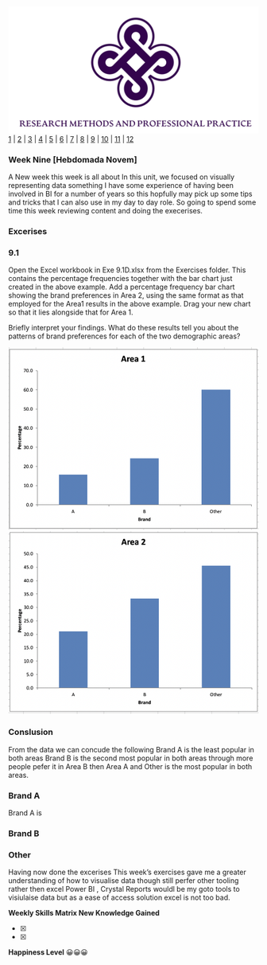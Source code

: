 ![Logo](Images/Logo.png)
[1](/MyPortfolio/RMPP/Unit01.html) | [2](/MyPortfolio/RMPP/Unit02.html) | [3](/MyPortfolio/RMPP/Unit03.html) | [4](/MyPortfolio/RMPP/Unit04.html) | [5](/MyPortfolio/RMPP/Unit05.html) | [6](/MyPortfolio/RMPP/Unit06.html) | [7](/MyPortfolio/RMPP/Unit07.html) | [8](/MyPortfolio/RMPP/Unit08.html) | [9](/MyPortfolio/RMPP/Unit09.html) | [10](/MyPortfolio/RMPP/Unit10.html) | [11](/MyPortfolio/RMPP/Unit11.html) | [12](/MyPortfolio/RMPP/Unit12.html)

### Week Nine [Hebdomada Novem]

A New week this week is all about In this unit, we focused on visually representing data something I have some experience of having been involved in BI for a number of years so this hopfully may pick up some tips and tricks that I can also use in my day to day role. So going to spend some time this week reviewing content and doing the execerises.

### Excerises

### 9.1

Open the Excel workbook in Exe 9.1D.xlsx from the Exercises folder. This contains the percentage frequencies together with the bar chart just created in the above example. Add a percentage frequency bar chart showing the brand preferences in Area 2, using the same format as that employed for the Area1 results in the above example. Drag your new chart so that it lies alongside that for Area 1.

Briefly interpret your findings. What do these results tell you about the patterns of brand preferences for each of the two demographic areas?

![Logo](A1.png)
![Logo](A2.png)

### Conslusion

From the data we can concude the following Brand A is the least popular in both areas Brand B is the second most popular in both areas through more people pefer it in Area B then Area A and Other is the most popular in both areas.

### Brand A
Brand A is 

### Brand B
### Other


Having now done the excerises This week’s exercises gave me a greater understanding of how to visualise data though still perfer other tooling rather then excel Power BI , Crystal Reports wouldl be my goto tools to visiulaise data but as a ease of access solution excel is not too bad.  


**Weekly Skills Matrix New Knowledge Gained**

- [x] 
- [x] 

**Happiness Level**
😀😀😀
